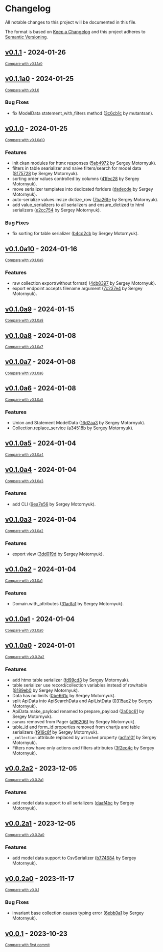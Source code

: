 # Changelog

All notable changes to this project will be documented in this file.

The format is based on [Keep a Changelog](http://keepachangelog.com/en/1.0.0/)
and this project adheres to [Semantic Versioning](http://semver.org/spec/v2.0.0.html).

<!-- insertion marker -->
## [v0.1.1](https://github.com/DataShades/ckanext-collection/releases/tag/v0.1.1) - 2024-01-26

<small>[Compare with v0.1.1a0](https://github.com/DataShades/ckanext-collection/compare/v0.1.1a0...v0.1.1)</small>

## [v0.1.1a0](https://github.com/DataShades/ckanext-collection/releases/tag/v0.1.1a0) - 2024-01-25

<small>[Compare with v0.1.0](https://github.com/DataShades/ckanext-collection/compare/v0.1.0...v0.1.1a0)</small>

### Bug Fixes

- fix ModelData statement_with_filters method ([3c6cb1c](https://github.com/DataShades/ckanext-collection/commit/3c6cb1cfad74ac653b8e2e9a1a223016381e9d99) by mutantsan).

## [v0.1.0](https://github.com/DataShades/ckanext-collection/releases/tag/v0.1.0) - 2024-01-25

<small>[Compare with v0.1.0a10](https://github.com/DataShades/ckanext-collection/compare/v0.1.0a10...v0.1.0)</small>

### Features

- init ckan modules for htmx responses ([5ab4972](https://github.com/DataShades/ckanext-collection/commit/5ab4972b105a75cfa2ce14b09d5fd4cdd3c838e2) by Sergey Motornyuk).
- filters in table searializer and naive filters/search for model data ([8175728](https://github.com/DataShades/ckanext-collection/commit/8175728f73c47b8357e1566b8bbd79a4690591e8) by Sergey Motornyuk).
- sorting order values controlled by columns ([41fec28](https://github.com/DataShades/ckanext-collection/commit/41fec2841cafba37e4ed3d65ca15ff1655f679ba) by Sergey Motornyuk).
- move serializer templates into dedicated forlders ([dadecde](https://github.com/DataShades/ckanext-collection/commit/dadecde5265080e2395a337f445b29c4fe5edda3) by Sergey Motornyuk).
- auto-serialize values insize dictize_row ([7ba26fe](https://github.com/DataShades/ckanext-collection/commit/7ba26feddaf64c1c07be8e6167c0ddda946b5957) by Sergey Motornyuk).
- add value_serializers to all serializers and ensure_dictized to html serializers ([e2cc754](https://github.com/DataShades/ckanext-collection/commit/e2cc754eecd29eb7ed861b65e45479f44fe21f40) by Sergey Motornyuk).

### Bug Fixes

- fix sorting for table serializer ([b4cd2cb](https://github.com/DataShades/ckanext-collection/commit/b4cd2cbf50dde4ac364b86c4ee62c1fef86699ec) by Sergey Motornyuk).

## [v0.1.0a10](https://github.com/DataShades/ckanext-collection/releases/tag/v0.1.0a10) - 2024-01-16

<small>[Compare with v0.1.0a9](https://github.com/DataShades/ckanext-collection/compare/v0.1.0a9...v0.1.0a10)</small>

### Features

- raw collection export(without format) ([4db8397](https://github.com/DataShades/ckanext-collection/commit/4db839702a61383af8c7324159d43af215043f0b) by Sergey Motornyuk).
- export endpoint accepts filename argument ([7c237e4](https://github.com/DataShades/ckanext-collection/commit/7c237e47903ee353c76dc4010b5de15312ea3e00) by Sergey Motornyuk).

## [v0.1.0a9](https://github.com/DataShades/ckanext-collection/releases/tag/v0.1.0a9) - 2024-01-15

<small>[Compare with v0.1.0a8](https://github.com/DataShades/ckanext-collection/compare/v0.1.0a8...v0.1.0a9)</small>

## [v0.1.0a8](https://github.com/DataShades/ckanext-collection/releases/tag/v0.1.0a8) - 2024-01-08

<small>[Compare with v0.1.0a7](https://github.com/DataShades/ckanext-collection/compare/v0.1.0a7...v0.1.0a8)</small>

## [v0.1.0a7](https://github.com/DataShades/ckanext-collection/releases/tag/v0.1.0a7) - 2024-01-08

<small>[Compare with v0.1.0a6](https://github.com/DataShades/ckanext-collection/compare/v0.1.0a6...v0.1.0a7)</small>

## [v0.1.0a6](https://github.com/DataShades/ckanext-collection/releases/tag/v0.1.0a6) - 2024-01-08

<small>[Compare with v0.1.0a5](https://github.com/DataShades/ckanext-collection/compare/v0.1.0a5...v0.1.0a6)</small>

### Features

- Union and Statement ModelData ([16d2aa3](https://github.com/DataShades/ckanext-collection/commit/16d2aa3a245d879b7e8c34535d6e649a6c7cb4e8) by Sergey Motornyuk).
- Collection.replace_service ([a34518b](https://github.com/DataShades/ckanext-collection/commit/a34518b520743855f09f5eb32a4a0d4718356b11) by Sergey Motornyuk).

## [v0.1.0a5](https://github.com/DataShades/ckanext-collection/releases/tag/v0.1.0a5) - 2024-01-04

<small>[Compare with v0.1.0a4](https://github.com/DataShades/ckanext-collection/compare/v0.1.0a4...v0.1.0a5)</small>

## [v0.1.0a4](https://github.com/DataShades/ckanext-collection/releases/tag/v0.1.0a4) - 2024-01-04

<small>[Compare with v0.1.0a3](https://github.com/DataShades/ckanext-collection/compare/v0.1.0a3...v0.1.0a4)</small>

### Features

- add CLI ([9ea7e56](https://github.com/DataShades/ckanext-collection/commit/9ea7e5601062989a8752c16eb9eb0cff597191ed) by Sergey Motornyuk).

## [v0.1.0a3](https://github.com/DataShades/ckanext-collection/releases/tag/v0.1.0a3) - 2024-01-04

<small>[Compare with v0.1.0a2](https://github.com/DataShades/ckanext-collection/compare/v0.1.0a2...v0.1.0a3)</small>

### Features

- export view ([3dd019d](https://github.com/DataShades/ckanext-collection/commit/3dd019d3469564ea119c900b1858ff7836586929) by Sergey Motornyuk).

## [v0.1.0a2](https://github.com/DataShades/ckanext-collection/releases/tag/v0.1.0a2) - 2024-01-04

<small>[Compare with v0.1.0a1](https://github.com/DataShades/ckanext-collection/compare/v0.1.0a1...v0.1.0a2)</small>

### Features

- Domain.with_attributes ([31adfa1](https://github.com/DataShades/ckanext-collection/commit/31adfa1fbbd8ebb13354e24ed494627578e0d89d) by Sergey Motornyuk).

## [v0.1.0a1](https://github.com/DataShades/ckanext-collection/releases/tag/v0.1.0a1) - 2024-01-04

<small>[Compare with v0.1.0a0](https://github.com/DataShades/ckanext-collection/compare/v0.1.0a0...v0.1.0a1)</small>

## [v0.1.0a0](https://github.com/DataShades/ckanext-collection/releases/tag/v0.1.0a0) - 2024-01-01

<small>[Compare with v0.0.2a2](https://github.com/DataShades/ckanext-collection/compare/v0.0.2a2...v0.1.0a0)</small>

### Features

- add htmx table serializer ([fd99cd3](https://github.com/DataShades/ckanext-collection/commit/fd99cd3d61954372cc73a1198d4eec389ba68b49) by Sergey Motornyuk).
- table serializer use record/collection variables instead of row/table ([8189eb0](https://github.com/DataShades/ckanext-collection/commit/8189eb09707470735831cd62e45c5fada32575e6) by Sergey Motornyuk).
- Data has no limits ([0be661c](https://github.com/DataShades/ckanext-collection/commit/0be661c9c75216de7559441eea625c0af510fde5) by Sergey Motornyuk).
- split ApiData into ApiSearchData and ApiListData ([0315ae2](https://github.com/DataShades/ckanext-collection/commit/0315ae214111da68c367bba3261de0b8f5894e8b) by Sergey Motornyuk).
- ApiData.make_payload renamed to prepare_payload ([2a0bc61](https://github.com/DataShades/ckanext-collection/commit/2a0bc610f6757eef9e03c2d96f1e2a3d35e3b96c) by Sergey Motornyuk).
- `params` removed from Pager ([a96206f](https://github.com/DataShades/ckanext-collection/commit/a96206fd3cacc8aedff2b0a0da47688b82ccb5c1) by Sergey Motornyuk).
- table_id and form_id properties removed from chartjs and table serializers ([f919c8f](https://github.com/DataShades/ckanext-collection/commit/f919c8f6e65e631a2879dc3c5c5886f81fdade9a) by Sergey Motornyuk).
- `_collection` attribute replaced by `attached` property ([ad1a10f](https://github.com/DataShades/ckanext-collection/commit/ad1a10fc2c122645a87f7a58f1ac9052596e6f11) by Sergey Motornyuk).
- Filters now have only actions and filters attributes ([3f2ec4c](https://github.com/DataShades/ckanext-collection/commit/3f2ec4c61673081a36b6e2dd2a64ae09b34dfaa1) by Sergey Motornyuk).

## [v0.0.2a2](https://github.com/DataShades/ckanext-collection/releases/tag/v0.0.2a2) - 2023-12-05

<small>[Compare with v0.0.2a1](https://github.com/DataShades/ckanext-collection/compare/v0.0.2a1...v0.0.2a2)</small>

### Features

- add model data support to all serializers ([daaf4bc](https://github.com/DataShades/ckanext-collection/commit/daaf4bcdc0b7db04641603c8587237dad13adbdf) by Sergey Motornyuk).

## [v0.0.2a1](https://github.com/DataShades/ckanext-collection/releases/tag/v0.0.2a1) - 2023-12-05

<small>[Compare with v0.0.2a0](https://github.com/DataShades/ckanext-collection/compare/v0.0.2a0...v0.0.2a1)</small>

### Features

- add model data support to CsvSerializer ([b774684](https://github.com/DataShades/ckanext-collection/commit/b774684b012862f1c2fadb3dde139f5e2fe521b9) by Sergey Motornyuk).

## [v0.0.2a0](https://github.com/DataShades/ckanext-collection/releases/tag/v0.0.2a0) - 2023-11-17

<small>[Compare with v0.0.1](https://github.com/DataShades/ckanext-collection/compare/v0.0.1...v0.0.2a0)</small>

### Bug Fixes

- invariant base collection causes typing error ([6ebb0a1](https://github.com/DataShades/ckanext-collection/commit/6ebb0a1e3b445c83dbdc86f6a7a594074e1333e3) by Sergey Motornyuk).

## [v0.0.1](https://github.com/DataShades/ckanext-collection/releases/tag/v0.0.1) - 2023-10-23

<small>[Compare with first commit](https://github.com/DataShades/ckanext-collection/compare/3bb615ac5019219f8072e2f915797f1bd9917b1a...v0.0.1)</small>
